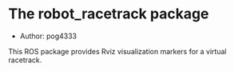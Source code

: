 # The robot_racetrack package

- Author: pog4333

This ROS package provides Rviz visualization markers for a virtual racetrack.
